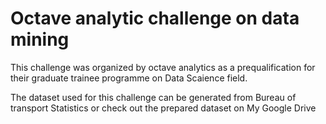 <h1>Octave analytic challenge on data mining</h1>

This challenge was organized by octave analytics as a prequalification for their graduate trainee programme on Data Scaience field.

The dataset used for this challenge can be generated from <a href="https://www.transtats.bts.gov/DL_SelectFields.asp?Table_ID=236" style="text-decoration: none">Bureau of transport Statistics</a> or check out the prepared dataset on <a href="https://drive.google.com/file/d/1GOj4aN1z7y1L7QXfGZlw1JGczTOD29pr/view?usp=sharing" style="text-decoration: none">My Google Drive</a>

